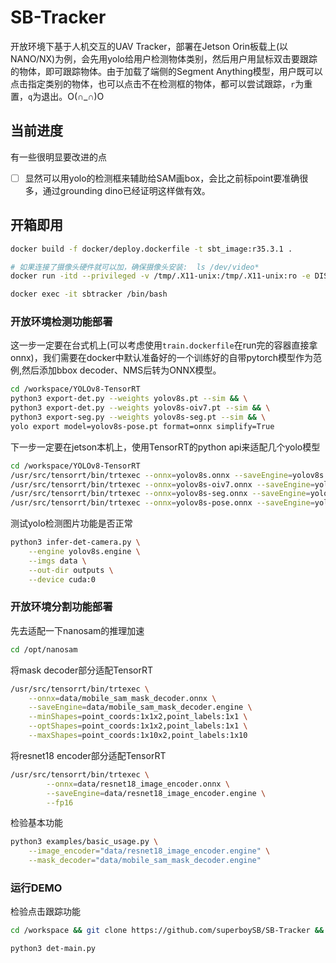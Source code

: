 # SB-Tracker
开放环境下基于人机交互的UAV Tracker，部署在Jetson Orin板载上(以NANO/NX)为例，会先用yolo给用户检测物体类别，然后用户用鼠标双击要跟踪的物体，即可跟踪物体。由于加载了端侧的Segment Anything模型，用户既可以点击指定类别的物体，也可以点击不在检测框的物体，都可以尝试跟踪，`r`为重置，`q`为退出。O(∩_∩)O

## 当前进度
有一些很明显要改进的点
- [ ] 显然可以用yolo的检测框来辅助给SAM画box，会比之前标point要准确很多，通过grounding dino已经证明这样做有效。

## 开箱即用
```sh
docker build -f docker/deploy.dockerfile -t sbt_image:r35.3.1 .

# 如果连接了摄像头硬件就可以加，确保摄像头安装:  ls /dev/video*
docker run -itd --privileged -v /tmp/.X11-unix:/tmp/.X11-unix:ro -e DISPLAY=$DISPLAY --runtime=nvidia --device /dev/video0:/dev/video0 --device /dev/snd --device /dev/bus/usb --network=host --ipc host --name=sbtracker sbt_image:r35.3.1 /bin/bash

docker exec -it sbtracker /bin/bash
```
### 开放环境检测功能部署
这一步一定要在台式机上(可以考虑使用`train.dockerfile`在run完的容器直接拿onnx)，我们需要在docker中默认准备好的一个训练好的自带pytorch模型作为范例,然后添加bbox decoder、NMS后转为ONNX模型。
```sh
cd /workspace/YOLOv8-TensorRT
python3 export-det.py --weights yolov8s.pt --sim && \
python3 export-det.py --weights yolov8s-oiv7.pt --sim && \
python3 export-seg.py --weights yolov8s-seg.pt --sim && \
yolo export model=yolov8s-pose.pt format=onnx simplify=True
```
下一步一定要在jetson本机上，使用TensorRT的python api来适配几个yolo模型
```sh
cd /workspace/YOLOv8-TensorRT
/usr/src/tensorrt/bin/trtexec --onnx=yolov8s.onnx --saveEngine=yolov8s.engine --fp16 && \
/usr/src/tensorrt/bin/trtexec --onnx=yolov8s-oiv7.onnx --saveEngine=yolov8s-oiv7.engine --fp16 && \
/usr/src/tensorrt/bin/trtexec --onnx=yolov8s-seg.onnx --saveEngine=yolov8s-seg.engine --fp16 && \
/usr/src/tensorrt/bin/trtexec --onnx=yolov8s-pose.onnx --saveEngine=yolov8s-pose.engine --fp16
```
测试yolo检测图片功能是否正常
```sh
python3 infer-det-camera.py \
    --engine yolov8s.engine \
    --imgs data \
    --out-dir outputs \
    --device cuda:0
```

### 开放环境分割功能部署
先去适配一下nanosam的推理加速
```sh
cd /opt/nanosam
```
将mask decoder部分适配TensorRT
```sh
/usr/src/tensorrt/bin/trtexec \
    --onnx=data/mobile_sam_mask_decoder.onnx \
    --saveEngine=data/mobile_sam_mask_decoder.engine \
    --minShapes=point_coords:1x1x2,point_labels:1x1 \
    --optShapes=point_coords:1x1x2,point_labels:1x1 \
    --maxShapes=point_coords:1x10x2,point_labels:1x10
```
将resnet18 encoder部分适配TensorRT
```sh
/usr/src/tensorrt/bin/trtexec \
        --onnx=data/resnet18_image_encoder.onnx \
        --saveEngine=data/resnet18_image_encoder.engine \
        --fp16
```
检验基本功能
```sh
python3 examples/basic_usage.py \
    --image_encoder="data/resnet18_image_encoder.engine" \
    --mask_decoder="data/mobile_sam_mask_decoder.engine"
```

### 运行DEMO
检验点击跟踪功能
```sh
cd /workspace && git clone https://github.com/superboySB/SB-Tracker && cd SB-Tracker

python3 det-main.py
```